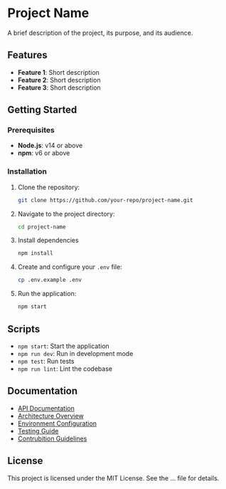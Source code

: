 # Project Name

A brief description of the project, its purpose, and its audience.

## Features

- **Feature 1**: Short description
- **Feature 2**: Short description
- **Feature 3**: Short description

## Getting Started

### Prerequisites

- **Node.js**: v14 or above
- **npm**: v6 or above

### Installation

1. Clone the repository:

    ```bash
    git clone https://github.com/your-repo/project-name.git
    ```

2. Navigate to the project directory:

    ```bash
    cd project-name
    ```

3. Install dependencies

    ```bash
    npm install
    ```

4. Create and configure your `.env` file:

    ```bash
    cp .env.example .env
    ```

5. Run the application:

    ```bash
    npm start
    ```

## Scripts

- `npm start`: Start the application
- `npm run dev`: Run in development mode
- `npm test`: Run tests
- `npm run lint`: Lint the codebase

## Documentation

- [API Documentation](./docs/api.md)
- [Architecture Overview](./docs/ARCHITECTURE.md)
- [Environment Configuration](./docs/ENVIRONMENT.md)
- [Testing Guide](./docs/TESTING.md)
- [Contrubition Guidelines](./docs/CONTRIBUTING.md)

## License

This project is licensed under the MIT License. See the ... file for details.
